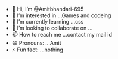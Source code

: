 - 👋 Hi, I’m @Amitbhandari-695
- 👀 I’m interested in ...Games and codeing
- 🌱 I’m currently learning ...css 
- 💞️ I’m looking to collaborate on ...
- 📫 How to reach me ...contact my mail id 
- 😄 Pronouns: ...Amit
- ⚡ Fun fact: ...nothing

<!---
Amitbhandari-695/Amitbhandari-695 is a ✨ special ✨ repository because its `README.md` (this file) appears on your GitHub profile.
You can click the Preview link to take a look at your changes.
--->
